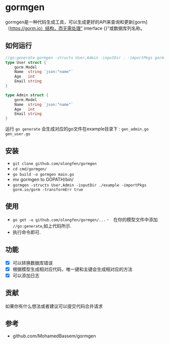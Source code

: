 # gormgen

gormgen是一种代码生成工具，可以生成更好的API来查询和更新[gorm]（https://gorm.io）结构，而无需处理“ interface {}”或数据库列名称。

## 如何运行

```go
//go:generate gormgen -structs User,Admin -inputDir . -importPkgs gorm.io/gorm -transformErr true
type User struct {
	gorm.Model
	Name  string `json:"name"`
	Age   int
	Email string
}

type Admin struct {
	gorm.Model
	Name  string `json:"name"`
	Age   int
	Email string
}
```

运行 `go generate` 会生成对应的go文件在example目录下 :
`
gen_admin.go
gen_user.go
`

## 安装
 - `git clone github.com/olongfen/gormgen`
 - `cd cmd/gormgen/ `
 - `go build -o gormgen main.go`
 - mv gormgen to GOPATH/bin/
 - `gormgen -structs User,Admin -inputDir ./example -importPkgs gorm.io/gorm -transformErr true`


## 使用

- `go get -u github.com/olongfen/gormgen/...`
-　在你的模型文件中添加 `//go:generate`,如上代码所示.
- 执行命令即可.

## 功能
- [X] 可以转换数据库错误
- [X] 根据模型生成相对应代码，唯一键和主键会生成相对应的方法
- [X] 可以添加日志

## 贡献
如果你有什么想法或者建议可以提交代码合并请求

## 参考
- github.com/MohamedBassem/gormgen

